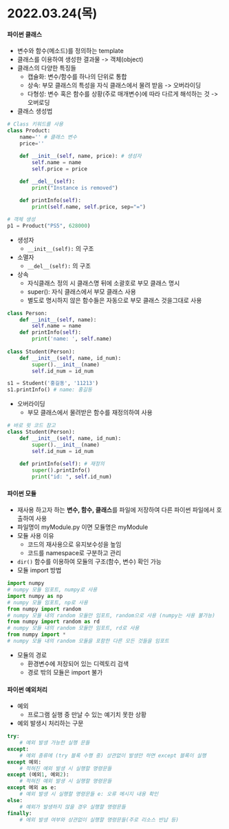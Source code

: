 # 2022.03.24(목)

#### 파이썬 클래스
+ 변수와 함수(메소드)를 정의하는 template
+ 클래스를 이용하여 생성한 결과물 -> 객체(object)
+ 클래스의 다양한 특징들
    - 캡슐화: 변수/함수를 하나의 단위로 통합
    - 상속: 부모 클래스의 특성을 자식 클래스에서 물려 받음 -> 오버라이딩
    - 다형성: 변수 혹은 함수를 상황(주로 매개변수)에 따라 다르게 해석하는 것 -> 오버로딩
+ 클래스 생성법
```python
# Class 키워드를 사용
class Product:
    name='' # 클래스 변수
    price=''

    def __init__(self, name, price): # 생성자
        self.name = name
        self.price = price
    
    def __del__(self):
        print("Instance is removed")

    def printInfo(self):
        print(self.name, self.price, sep="=")

# 객체 생성
p1 = Product("PS5", 628000)
```
+ 생성자
    - `__init__(self):` 의 구조
+ 소멸자
    - `__del__(self):` 의 구조
+ 상속
    - 자식클래스 정의 시 클래스명 뒤에 소괄호로 부모 클래스 명시
    - super(): 자식 클래스에서 부모 클래스 사용
    - 별도로 명시하지 않은 함수들은 자동으로 부모 클래스 것을그대로 사용
```python
class Person:
    def __init__(self, name):
        self.name = name
    def printInfo(self):
        print('name: ', self.name)
    
class Student(Person):
    def __init__(self, name, id_num):
        super().__init__(name)
        self.id_num = id_num

s1 = Student('홍길동', '11213')
s1.printInfo() # name: 홍길동
```
+ 오버라이딩
    - 부모 클래스에서 물려받은 함수를 재정의하여 사용
```python
# 바로 윗 코드 참고
class Student(Person):
    def __init__(self, name, id_num):
        super().__init__(name)
        self.id_num = id_num
    
    def printInfo(self): # 재정의
        super().printInfo()
        print("id: ", self.id_num)
```

#### 파이썬 모듈
+ 재사용 하고자 하는 **변수, 함수, 클래스**를 파일에 저장하여 다른 파이썬 파일에서 호출하여 사용
+ 파일명이 myModule.py 이면 모듈명은 myModule
+ 모듈 사용 이유
    - 코드의 재사용으로 유지보수성을 높임
    - 코드를 namespace로 구분하고 관리
+ `dir()` 함수를 이용하여 모듈의 구조(함수, 변수) 확인 가능
+ 모듈 import 방법
```python
import numpy
# numpy 모듈 임포트, numpy로 사용
import numpy as np
# numpy 모듈 임포트, np로 사용
from numpy import random
# numpy 모듈 내의 random 모듈만 임포트, random으로 사용 (numpy는 사용 불가능)
from numpy import random as rd
# numpy 모듈 내의 random 모듈만 임포트, rd로 사용
from numpy import *
# numpy 모듈 내의 random 모듈을 포함한 다른 모든 것들을 임포트
```
+ 모듈의 경로
    - 환경변수에 저장되어 있는 디렉토리 검색
    - 경로 밖의 모듈은 import 불가

#### 파이썬 예외처리
+ 예외
    - 프로그램 실행 중 만날 수 있는 예기치 못한 상황
+ 예외 발생시 처리하는 구문
```python
try:
    # 예외 발생 가능한 실행 문들
except:
    # 예외 종류에 (try 블록 수행 중) 상관없이 발생만 하면 except 블록이 실행
except 예외:
    # 적혀진 예외 발생 시 실행할 명령문들
except (예외1, 예외2):
    # 적혀진 예외 발생 시 실행할 명령문들
except 예외 as e:
    # 예외 발생 시 실행할 명령문들 e: 오류 메시지 내용 확인
else:
    # 예외가 발생하지 않을 경우 실행할 명령문들
finally:
    # 에외 발생 여부와 상관없이 실행할 명령문들(주로 리소스 반납 등)
```